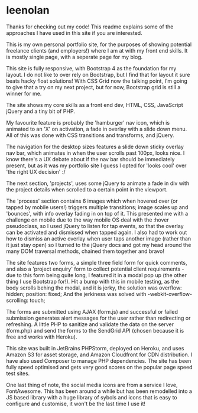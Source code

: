 # leenolan

Thanks for checking out my code! This readme explains some of the approaches I have used in this site if you are interested.

This is my own personal portfolio site, for the purposes of showing potential freelance clients (and employers!) where I am
at with my front end skills. It is mostly single page, with a seperate page for my blog.

This site is fully responsive, with Bootstrap 4 as the foundation for my layout. I do not like to over rely on Bootstrap, but
I find that for layout it sure beats hacky float solutions! With CSS Grid now the talking point, I'm going to give that a try
on my next project, but for now, Bootstrap grid is still a winner for me. 

The site shows my core skills as a front end dev, HTML, CSS, JavaScript jQuery and a tiny bit of PHP.

My favourite feature is probably the 'hamburger' nav icon, which is animated to an 'X' on activation, a fade in overlay with
a slide down menu. All of this was done with CSS transitions and transforms, and jQuery.

The navigation for the desktop sizes features a slide down sticky overlay nav bar, which animates in when the user scrolls past
100px, looks nice. I know there's a UX debate about if the nav bar should be immediately present, but as it was my 
portfolio site I guess I opted for 'looks cool' over 'the right UX decision' :/

The next section, 'projects', uses some jQuery to animate a fade in div with the project details when scrolled to a certain 
point in the viewport. 

The 'process' section contains 6 images which when hovered over (or tapped by mobile users!) triggers multiple transitions; 
image scales up and 'bounces', with info overlay fading in on top of it. This presented me with a challenge on mobile due to 
the way mobile OS deal with the :hover pseudoclass, so I used jQuery to listen for tap events, so that the overlay can be 
activated and dismissed when tapped again. I also had to work out how to dismiss an active overlay when user taps another image
(rather than it just stay open) so I turned to the jQuery docs and got my head around the many DOM traversal methods, chained
them together and bravo! 

The site features two forms, a simple three field form for quick comments, and also a 'project enquiry' form to collect 
potential client requirements - due to this form being quite long, I featured it in a modal pop up (the other thing I use
Bootstrap for!). Hit a bump with this in mobile testing, as the body scrolls behing the modal, and it is jerky, the solution
was overflow: hidden; position: fixed; And the jerkiness was solved with -webkit-overflow-scrolling: touch; 
  
The forms are submitted using AJAX (form.js) and successful or failed submission generates alert messages for the user rather than
redirecting or refreshing. A little PHP to sanitize and validate the data on the server (form.php) and send the forms to the 
SendGrid API (chosen because it is free and works with Heroku). 

This site was built in JetBrains PHPStorm, deployed on Heroku, and uses Amazon S3 for asset storage, and Amazon Cloudfront 
for CDN distribution. I have also used Composer to manage PHP dependencies. The site has been fully speed optimised and gets
very good scores on the popular page speed test sites.

One last thing of note, the social media icons are from a service I love, FontAwesome. This has been around a while but has 
been remodelled into a JS based library with a huge library of sybols and icons that is easy to configure and customise,
it won't be the last time I use it!

